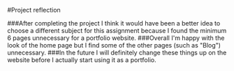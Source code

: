 #Project reflection

###After completing the project I think it would have been a better idea to choose a different subject for this assignment because I found the minimum 6 pages unnecessary for a portfolio website. 
###Overall I'm happy with the look of the home page but I find some of the other pages (such as "Blog") unnecessary.
###In the future I will definitely change these things up on the website before I actually start using it as a portfolio. 